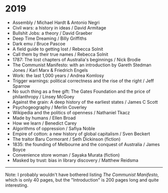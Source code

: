 # 2019

* Assembly / Michael Hardt & Antonio Negri
* Civil wars: a history in ideas / David Armitage
* Bullshit Jobs: a theory / David Graeber
* Deep Time Dreaming / Billy Griffiths
* Dark emu / Bruce Pascoe
* A field guide to getting lost / Rebecca Solnit
* Call them by their true names / Rebecca Solnit
* 1787: The lost chapters of Australia's beginnings / Nick Brodie
* The Communist Manifesto: with an introduction by Gareth Stedman Jones / Karl Marx & Friedrich Engels
* Work: the last 1,000 years / Andrea Komlosy
* Trigger warnings: political correctness and the rise of the right / Jeff Sparrow
* No such thing as a free gift: The Gates Foundation and the price of philanthropy / Linsey McGoey
* Against the grain: A deep history of the earliest states / James C Scott
* Psychogeography / Merlin Coverley
* Wikipedia and the politics of openness / Nathaniel Tkacz
* Made by humans / Ellen Broad
* How we learn / Benedict Carey
* Algorithms of oppression / Safiya Noble
* Empire of cotton: a new history of global capitalism / Sven Beckert
* The traitor Baru Cormorant / Seth Dickinson (fiction)
* 1835: the founding of Melbourne and the conquest of Australia / James Boyce
* Convenience store woman / Sayaka Murata (fiction)
* Masked by trust: bias in library discovery / Matthew Reidsma

---
Note: I probably wouldn't have bothered listing _The Communist Manifesto_, which is only 40 pages, but the "Introduction" is 200 pages long and quite interesting.
